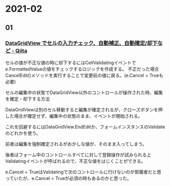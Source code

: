 # 2021-02

## 01

### [DataGridView でセルの入力チェック、自動補正、自動確定/却下など \- Qiita](https://qiita.com/hymkor/items/472f577a35d97929bb07)

セルの値が不正な値の時に却下するにはCellValidatingイベントでe.FormattedValueの値をチェックするロジックを作成する。
不正だった場合CancelEdit()メソッドを実行することで変更前の値に戻る。(e.Cancel = Trueも必要)

セルの編集中の状態でDataGridView以外のコントロールが操作された時、編集を確定・却下する方法

DataGridViewは別のセル移動すると編集が確定されるが、クローズボタンを押した場合が確定せず、編集中の状態のまま、イベントが開始される。

これを回避するにはDataGridView.EndEditか、フォームインスタンスのValidateのどれかを使う。

前者は編集を強制確定されるがおかしな値が、そのまま入ってしまう。

後者はフォーム中のコントロールすべてに対して登録操作が試みられる上Validatingイベントが呼ばれるので、不正な値をはじくことができる。

e.Cancel = TrueはValidatingで次のコントロールに行けないのが邪魔者だと思っていたが、e.Cancel = Trueが必須の時もあるのかと思った。　